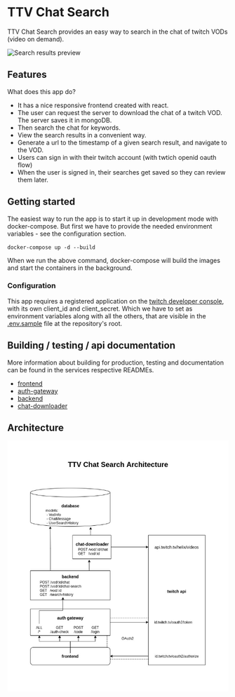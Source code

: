 # TTV Chat Search

TTV Chat Search provides an easy way to search in the chat of twitch VODs (video on demand).

![Search results preview](https://media2.giphy.com/media/bBrINHBQJMvGtJVW2p/giphy.gif)

## Features

What does this app do?

- It has a nice responsive frontend created with react.
- The user can request the server to download the chat of a twitch VOD. The server saves it in mongoDB.
- Then search the chat for keywords.
- View the search results in a convenient way.
- Generate a url to the timestamp of a given search result, and navigate to the VOD.
- Users can sign in with their twitch account (with twtich openid oauth flow)
- When the user is signed in, their searches get saved so they can review them later.

## Getting started

The easiest way to run the app is to start it up in development mode with docker-compose. But first we have to provide the needed environment variables - see the configuration section.

```shell
docker-compose up -d --build
```

When we run the above command, docker-compose will build the images and start the containers in the background.

### Configuration

This app requires a registered application on the [twitch developer console](https://dev.twitch.tv/docs/api/), with its own client_id and client_secret. Which we have to set as environment variables along with all the others, that are visible in the [.env.sample](./.env.sample) file at the repository's root.

## Building / testing / api documentation

More information about building for production, testing and documentation can be found in the services respective READMEs.

- [frontend](/frontend)
- [auth-gateway](/auth-gateway)
- [backend](/backend)
- [chat-downloader](/chat-downloader)

## Architecture

![architecture](/architecture.jpg)
